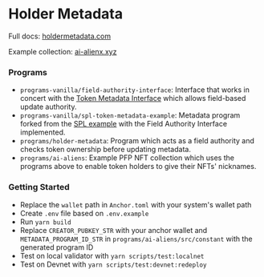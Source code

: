 # Holder Metadata

Full docs: <a href="https://www.holdermetadata.com/">holdermetadata.com</a>

Example collection: <a href="https://www.ai-aliens.xyz/">ai-alienx.xyz</a>

### Programs
- `programs-vanilla/field-authority-interface`: Interface that works in concert with the <a href="https://forum.solana.com/t/srfc-00017-token-metadata-interface/283">Token Metadata Interface</a> which allows field-based update authority.
- `programs-vanilla/spl-token-metadata-example`: Metadata program forked from the <a href="https://github.com/solana-labs/solana-program-library/tree/master/token-metadata/example">SPL example</a> with the Field Authority Interface implemented.
- `programs/holder-metadata`: Program which acts as a field authority and checks token ownership before updating metadata.
- `programs/ai-aliens`: Example PFP NFT collection which uses the programs above to enable token holders to give their NFTs' nicknames.

### Getting Started

- Replace the `wallet` path in `Anchor.toml` with your system's wallet path
- Create `.env` file based on `.env.example`
- Run `yarn build`
- Replace `CREATOR_PUBKEY_STR` with your anchor wallet and `METADATA_PROGRAM_ID_STR` in `programs/ai-aliens/src/constant` with the generated program ID
- Test on local validator with `yarn scripts/test:localnet`
- Test on Devnet with `yarn scripts/test:devnet:redeploy`
